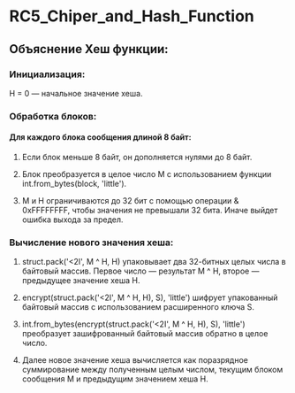 ﻿# RC5_Chiper_and_Hash_Function
## Объяснение Хеш функции:
### Инициализация:
H = 0 — начальное значение хеша.
### Обработка блоков:
#### Для каждого блока сообщения длиной 8 байт:

1) Если блок меньше 8 байт, он дополняется нулями до 8 байт.

2) Блок преобразуется в целое число M с использованием функции int.from_bytes(block, 'little').

3) M и H ограничиваются до 32 бит с помощью операции & 0xFFFFFFFF, чтобы значения не превышали 32 бита. Иначе выйдет ошибка выхода за предел.

### Вычисление нового значения хеша:
1) struct.pack('<2I', M ^ H, H) упаковывает два 32-битных целых числа в байтовый массив. Первое число — результат M ^ H, второе — предыдущее значение хеша H.

2) encrypt(struct.pack('<2I', M ^ H, H), S), 'little') шифрует упакованный байтовый массив с использованием расширенного ключа S.

3) int.from_bytes(encrypt(struct.pack('<2I', M ^ H, H), S), 'little') преобразует зашифрованный байтовый массив обратно в целое число.

4) Далее новое значение хеша вычисляется как поразрядное суммирование между полученным целым числом, текущим блоком сообщения M и предыдущим значением хеша H. 
